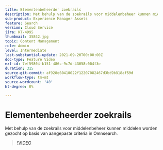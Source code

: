 ```yaml
---
title: Elementenbeheerder zoekrails
description: Met behulp van de zoekrails voor middelenbeheer kunnen middelen worden gezocht op basis van aangepaste criteria in Omnsearch.
sub-product: Experience Manager Assets
feature: Search
version: Cloud Service
jira: KT-4995
thumbnail: 35842.jpg
topic: Content Management
role: Admin
level: Intermediate
last-substantial-update: 2021-09-20T00:00:00Z
doc-type: Feature Video
exl-id: 7ef59804-b151-486c-9c7d-43058c004f3e
duration: 315
source-git-commit: af928e60410022f12207082467d3bd9b818af59d
workflow-type: tm+mt
source-wordcount: '40'
ht-degree: 0%

---
```


# Elementenbeheerder zoekrails

Met behulp van de zoekrails voor middelenbeheer kunnen middelen worden gezocht op basis van aangepaste criteria in Omnsearch.

>[!VIDEO](https://video.tv.adobe.com/v/35842?quality=12&learn=on)
